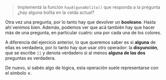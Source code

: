 > Implementá la función `hayAlgunaBolita()` que responda a la pregunta ¿hay alguna bolita en la celda actual?

Otra vez una pregunta, por lo tanto hay que devolver un **booleano**. Hasta ahí venimos bien. Además, podemos ver que acá también hay que hacer más de una pregunta, en particular cuatro: una por cada una de los colores. 

A diferencia del ejercicio anterior, lo que queremos saber es si **alguna** de ellas es verdadera, por lo tanto hay que usar otro operador: la **disyunción**, que se escribe `||` y denota verdadero si al menos **alguna de las dos** preguntas es verdadera. 

De nuevo, si sabés algo de lógica, esta operación suele representarse con el símbolo ∨.